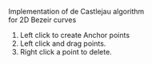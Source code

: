 Implementation of de Castlejau algorithm	
		for 2D Bezeir curves

1. Left click to create Anchor points
2. Left click and drag points.
3. Right click a point to delete.
